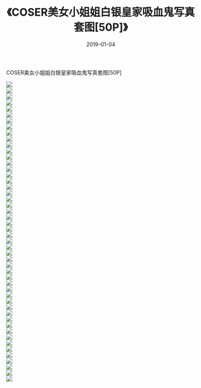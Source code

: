﻿---
layout: post
title:  《COSER美女小姐姐白银皇家吸血鬼写真套图[50P]》
date:   2019-01-04
img: http://pic.660000.xyz/1:/性感/2019/COSER美女小姐姐白银皇家吸血鬼写真套图[50P]/000.jpg
categories: [美女, 清纯, 唯美]
---

COSER美女小姐姐白银皇家吸血鬼写真套图[50P]

  ![](http://pic.660000.xyz/1:/性感/2019/COSER美女小姐姐白银皇家吸血鬼写真套图[50P]/001.jpg) <br> ![](http://pic.660000.xyz/1:/性感/2019/COSER美女小姐姐白银皇家吸血鬼写真套图[50P]/002.jpg) <br> ![](http://pic.660000.xyz/1:/性感/2019/COSER美女小姐姐白银皇家吸血鬼写真套图[50P]/003.jpg) <br> ![](http://pic.660000.xyz/1:/性感/2019/COSER美女小姐姐白银皇家吸血鬼写真套图[50P]/004.jpg) <br> ![](http://pic.660000.xyz/1:/性感/2019/COSER美女小姐姐白银皇家吸血鬼写真套图[50P]/005.jpg) <br> ![](http://pic.660000.xyz/1:/性感/2019/COSER美女小姐姐白银皇家吸血鬼写真套图[50P]/006.jpg) <br> ![](http://pic.660000.xyz/1:/性感/2019/COSER美女小姐姐白银皇家吸血鬼写真套图[50P]/007.jpg) <br> ![](http://pic.660000.xyz/1:/性感/2019/COSER美女小姐姐白银皇家吸血鬼写真套图[50P]/008.jpg) <br> ![](http://pic.660000.xyz/1:/性感/2019/COSER美女小姐姐白银皇家吸血鬼写真套图[50P]/009.jpg) <br> ![](http://pic.660000.xyz/1:/性感/2019/COSER美女小姐姐白银皇家吸血鬼写真套图[50P]/010.jpg) <br> ![](http://pic.660000.xyz/1:/性感/2019/COSER美女小姐姐白银皇家吸血鬼写真套图[50P]/011.jpg) <br> ![](http://pic.660000.xyz/1:/性感/2019/COSER美女小姐姐白银皇家吸血鬼写真套图[50P]/012.jpg) <br> ![](http://pic.660000.xyz/1:/性感/2019/COSER美女小姐姐白银皇家吸血鬼写真套图[50P]/013.jpg) <br> ![](http://pic.660000.xyz/1:/性感/2019/COSER美女小姐姐白银皇家吸血鬼写真套图[50P]/014.jpg) <br> ![](http://pic.660000.xyz/1:/性感/2019/COSER美女小姐姐白银皇家吸血鬼写真套图[50P]/015.jpg) <br> ![](http://pic.660000.xyz/1:/性感/2019/COSER美女小姐姐白银皇家吸血鬼写真套图[50P]/016.jpg) <br> ![](http://pic.660000.xyz/1:/性感/2019/COSER美女小姐姐白银皇家吸血鬼写真套图[50P]/017.jpg) <br> ![](http://pic.660000.xyz/1:/性感/2019/COSER美女小姐姐白银皇家吸血鬼写真套图[50P]/018.jpg) <br> ![](http://pic.660000.xyz/1:/性感/2019/COSER美女小姐姐白银皇家吸血鬼写真套图[50P]/019.jpg) <br> ![](http://pic.660000.xyz/1:/性感/2019/COSER美女小姐姐白银皇家吸血鬼写真套图[50P]/020.jpg) <br> ![](http://pic.660000.xyz/1:/性感/2019/COSER美女小姐姐白银皇家吸血鬼写真套图[50P]/021.jpg) <br> ![](http://pic.660000.xyz/1:/性感/2019/COSER美女小姐姐白银皇家吸血鬼写真套图[50P]/022.jpg) <br> ![](http://pic.660000.xyz/1:/性感/2019/COSER美女小姐姐白银皇家吸血鬼写真套图[50P]/023.jpg) <br> ![](http://pic.660000.xyz/1:/性感/2019/COSER美女小姐姐白银皇家吸血鬼写真套图[50P]/024.jpg) <br> ![](http://pic.660000.xyz/1:/性感/2019/COSER美女小姐姐白银皇家吸血鬼写真套图[50P]/025.jpg) <br> ![](http://pic.660000.xyz/1:/性感/2019/COSER美女小姐姐白银皇家吸血鬼写真套图[50P]/026.jpg) <br> ![](http://pic.660000.xyz/1:/性感/2019/COSER美女小姐姐白银皇家吸血鬼写真套图[50P]/027.jpg) <br> ![](http://pic.660000.xyz/1:/性感/2019/COSER美女小姐姐白银皇家吸血鬼写真套图[50P]/028.jpg) <br> ![](http://pic.660000.xyz/1:/性感/2019/COSER美女小姐姐白银皇家吸血鬼写真套图[50P]/029.jpg) <br> ![](http://pic.660000.xyz/1:/性感/2019/COSER美女小姐姐白银皇家吸血鬼写真套图[50P]/030.jpg) <br> ![](http://pic.660000.xyz/1:/性感/2019/COSER美女小姐姐白银皇家吸血鬼写真套图[50P]/031.jpg) <br> ![](http://pic.660000.xyz/1:/性感/2019/COSER美女小姐姐白银皇家吸血鬼写真套图[50P]/032.jpg) <br> ![](http://pic.660000.xyz/1:/性感/2019/COSER美女小姐姐白银皇家吸血鬼写真套图[50P]/033.jpg) <br> ![](http://pic.660000.xyz/1:/性感/2019/COSER美女小姐姐白银皇家吸血鬼写真套图[50P]/034.jpg) <br> ![](http://pic.660000.xyz/1:/性感/2019/COSER美女小姐姐白银皇家吸血鬼写真套图[50P]/035.jpg) <br> ![](http://pic.660000.xyz/1:/性感/2019/COSER美女小姐姐白银皇家吸血鬼写真套图[50P]/036.jpg) <br> ![](http://pic.660000.xyz/1:/性感/2019/COSER美女小姐姐白银皇家吸血鬼写真套图[50P]/037.jpg) <br> ![](http://pic.660000.xyz/1:/性感/2019/COSER美女小姐姐白银皇家吸血鬼写真套图[50P]/038.jpg) <br> ![](http://pic.660000.xyz/1:/性感/2019/COSER美女小姐姐白银皇家吸血鬼写真套图[50P]/039.jpg) <br> ![](http://pic.660000.xyz/1:/性感/2019/COSER美女小姐姐白银皇家吸血鬼写真套图[50P]/040.jpg) <br> ![](http://pic.660000.xyz/1:/性感/2019/COSER美女小姐姐白银皇家吸血鬼写真套图[50P]/041.jpg) <br> ![](http://pic.660000.xyz/1:/性感/2019/COSER美女小姐姐白银皇家吸血鬼写真套图[50P]/042.jpg) <br> ![](http://pic.660000.xyz/1:/性感/2019/COSER美女小姐姐白银皇家吸血鬼写真套图[50P]/043.jpg) <br> ![](http://pic.660000.xyz/1:/性感/2019/COSER美女小姐姐白银皇家吸血鬼写真套图[50P]/044.jpg) <br> ![](http://pic.660000.xyz/1:/性感/2019/COSER美女小姐姐白银皇家吸血鬼写真套图[50P]/045.jpg) <br> ![](http://pic.660000.xyz/1:/性感/2019/COSER美女小姐姐白银皇家吸血鬼写真套图[50P]/046.jpg) <br> ![](http://pic.660000.xyz/1:/性感/2019/COSER美女小姐姐白银皇家吸血鬼写真套图[50P]/047.jpg) <br> ![](http://pic.660000.xyz/1:/性感/2019/COSER美女小姐姐白银皇家吸血鬼写真套图[50P]/048.jpg) <br> ![](http://pic.660000.xyz/1:/性感/2019/COSER美女小姐姐白银皇家吸血鬼写真套图[50P]/049.jpg) <br> ![](http://pic.660000.xyz/1:/性感/2019/COSER美女小姐姐白银皇家吸血鬼写真套图[50P]/050.jpg) <br>